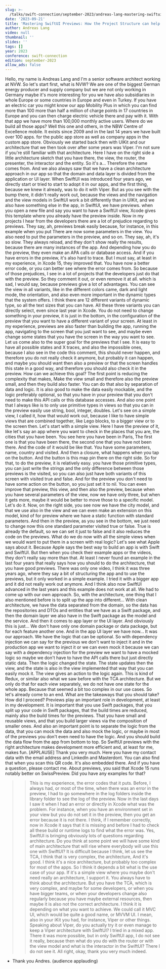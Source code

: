 ```yaml
---
slug: >-
  /talks/swift-connection/september-2023/andreas-lang-mastering-swiftui-previews-how-the-project-structure-can-help
date: '2023-09-21'
title: 'Mastering SwiftUI Previews: How the Project Structure can help'
author: Andreas Lang
video: null
thumbnail: ''
slides: ''
tags: []
year: 2023
conference: swift-connection
edition: september-2023
allow_ads: false
---
```

Hello, my name is Andreas Lang and I'm a senior software architect working at
NVW. So let's start first, what is NVW? We are one of the biggest German energy producer and supply company but we are not only working in Germany maybe it's more interesting for you we have also subsidiaries in whole Europe or some countries in Europe and even in Turkey. If you have an electric car you might know our app Mobility Plus in which you can find more than 100 more than half a million of charge points in 17 countries in Europe and you can then charge electric vehicle there and pay with it.
With that app we have more than 100,000 monthly active users.
Where do we build all those apps?
Well this one and others, in the NBW Centre of Excellence mobile.
It exists since 2009 and in the last 14 years we have built over 100 apps. for the public app store as well as company apps in the custom app store.
Obviously we started back then with UIKit and our architecture that we then took over after some years was Viper. I'm not sure if you're still familiar with that architecture. Here I have on the right side a little architecture sketch that you have there, the view, the router, the presenter, the interactor and the entity.
So it's a...
Therefore the name comes from.
And we also always saw that we have a clean architecture approach in our app so that the domain and data layer is divided from the application or UI layer.
When SwiftUI was introduced four years ago, we directly start or tried to start to adopt it in our apps, and the first thing, because we knew it already, was to do it with Viper.
But as you see with the bump there, it didn't really work out, because the views and the navigation and the view models in SwiftUI work a bit differently than in UIKit, and we also have something else in the app, in SwiftUI, we have previews. when you open a new file and say you want to have a SwiftUI view, Xcode gives this template where you already have the preview inside.
Now in my projects I hear from the developers there are a lot of prejudice regarding to previews.
They say, ah, previews break easily because, for instance, in this example when you put
There are now some parameters in the view.
You also need to put the parameters in the preview, and so on.
They say, ah, it's so slow.
They always reload, and they don't show really the results, because there are many instances of the app.
And depending how you do the preview, they even make an APA calls or database access.
And if you have errors in the preview, it's also hard to trace.
But I must say, at least in my experience, in Xcode 15, they improved that.
You have now a better error code, or you can better see where the error comes from.
So because of those prejudices, I see in a lot of projects that the developers just do that with the preview.
So they comment it out, or even remove it at all. which is sad, I would say, because previews give a lot of advantages.
You can see the view in all variants, like in the different colors came, dark and light mode, the orientation, and also even more important in the dynamic types that the system offers.
I think there are 12 different variants of dynamic type, so all the text sizes that you can have.
All these three variants you can directly select, even since last year in Xcode.
You do not need to change something in your preview, it is just in the bottom, in the configuration of the preview that you want to have a different variant of your screen.
At least in my experience, previews are also faster than building the app, running the app, navigating to the screen that you just want to see, and maybe even change some states that you have the screen in the way you want to see.
Let us come also to the super goal for the previews that I see.
It is easy to have all possible states and X traces, and also the impossible ones, because I also see in the code this comment, this should never happen, and therefore you do not really check it anymore, but probably it can happen, and maybe you should want then also a preview or that the screen handles this state in a good way, and therefore you should also check it in the preview.
How can we achieve this goal?
The first point is reducing the complexity that makes,
Make the view small and therefore also the preview small, and then they build also faster.
You can do that also by separation of data and logic.
It is also good to make the data easily mockable, and the logic preferably optional, so that you have in your preview that you don't need to make this API calls or this database accesses.
And also one point that I always like is to only use primitive types in views so that you can in the preview easily use string, bool, integer, doubles.
Let's see on a simple view, I called it, how that would work out, because I like to have simple views that are combined together, like Lego blocks, to a bigger view or to the screen then.
Let's start with a simple view.
Here I have the preview of it, like let's say an app where you want to check in the places that you are, the cities that you have been.
You see here you have been in Paris,
The first one is that you have been there, the second one that you have not been there.
And the code of it would be like that.
You have some parameters, name, country and visited.
And then a closure, what happens when you tap on the button.
And the button is this map pin there on the right side.
So for that, to do the preview, it is relatively easy. you have those primitive types, you can just write the strings and the only difference between those previews is the visited, so you can also just have both variants of this screen with visited true and false.
And for the preview you don't need to have some action on the button, so you just set it to nil.
You can even improve that preview, this view, and then also the preview, because when you have several parameters of the view, now we have only three, but when it gets more, maybe it would be better to move those to a specific model.
Let's do it.
Now, on the right side, you see now we have the city model, and that we use also in the view and we can even make an extension on this model, kind of for preview where we have a static function with standard parameters.
And then in the preview, as you see in the bottom, we just need to change now this one standard parameter visited true or false.
True is already the default, so we can set it just to false and it also reduces the code on the previews.
What do we do now with all the simple views when we would want to put them in a screen with real logic?
Let's see what Apple says about it.
Because Apple says the best way to build an app is with Swift and SwiftUI.
But then when you check their example apps or the videos, they don't really say more than that.
At least I never found an example in the last four years that really says how you should to do the architecture, that you have good previews.
There was only one video, I think it was three years ago, where they say a bit of structuring the app and to use the previews, but it only worked in a simple example.
I tried it with a bigger app and it did not really work out anymore.
And I think also now SwiftUI advanced in the last years and this example does not work at all.
We had to come up with our own approach.
So, with the architecture, one thing that I also mentioned before is to split up the app into different...
With clean architecture, we have the data separated from the domain, so the data has the repositories and DTOs and entities that we have as a Swift package, and then the domain layer we also have in the Swift package as the model and the service.
And then it comes to app layer or the UI layer.
And obviously this is just...
We don't have only one domain package or data package, but for each feature another one.
And in the app UI layer we have now...
It was our approach.
We have the logic that can be optional.
So with dependency injection we can say for the previous we don't want to inject it and in the production app we want to inject it or we can even mock it because we can say with a dependency injection for the preview we want to have a mocked logic so maybe we don't have to have the API calls there but just directly static data.
Then the logic changed the state.
The state updates then the view, and the state is also in the view implemented that way that you can easily mock it.
The view gives an action to the logic again.
This is kind of Redux, or similar also what we saw before with the TCA architecture.
But we only do that for each view separately, we do not have one state for the whole app.
Because that seemed a bit too complex in our use cases.
So let's already come to an end.
What are the takeaways that you should take?
How did I proceed?
Previews play an important role in development, at least in my development.
It is important that you use Swift packages, that you split up your code in Swift packages, that the build times are reduced, mainly also the build times for the previews.
That you have small and reusable views, and that you build larger views via the composition of smaller ones.
And also an important point is to separate the logic from the data, that you can mock the data and also mock the logic, or maybe in most of the previews you don't even need to have the logic.
And you should build the data flow from the app from bottom to top.
So SwiftUI previews with the right architecture makes development more efficient and, at least for me, makes fun.
[APPLAUSE]
Thank you very much.
Here you have my contact data with the email address and LinkedIn and Masterdont.
You can also find that when you scan this QR code.
It's also embedded there.
And if you have a question, please contact me.
About previews, you said that Xcode 15 runs notably better on SwissPreview.
Did you have any examples for that?
>> This is my experience, the error codes that it puts.
Before, I always had, or most of the time, when there was an error in the preview,
I had to go somewhere in the log folders inside the library folder to see the log of the preview.
Now in the last days I saw it when I had an error or directly in Xcode what was the problem.
For instance, when you have an environment set in your view but you do not set it in the preview, then you get an error because it is not there.
I think, if I remember correctly, now in Xcode it says that it is missing and before I had to check all these build or runtime logs to find what the error was.
Yes, SwiftUI is bringing obviously lots of questions regarding architecture.
Do you think at some point we will have some kind of main architecture that will rise where everybody will use this one with SwiftUI?
It is difficult because I think, let us see the TCA,
I think that is very complex, the architecture,
And it's good.
I think it's a nice architecture, but probably too complex for most of the apps.
So I think it depends a bit what is the use case of your app.
If it's a simple view where you maybe don't need really an architecture, I support it.
You always have to think about the architecture.
But you have the TCA, which is very complex, and maybe for some developers, or when you have bigger teams, or when your developers change also regularly because you have maybe external resources, then maybe it is also not the correct architecture.
I think it is depending on what you want to achieve.
>> We could call it MVC UI, which would be quite a good name, or MVVM UI.
>> I mean, also in your iKit you had, for instance,
Viper or other things.
Speaking about Viper, do you actually try it or even manage to keep a Viper architecture with SwiftUI?
>> I tried in a mixed app. There it was more possible, but in only SwiftUI app, I do not see it really, because then what do you do with the router or with the view model and what is the interactor in the SwiftUI?
There I do not see it.
All right, okay, thank you very much indeed.
- Thank you Andres.
(audience applauding)